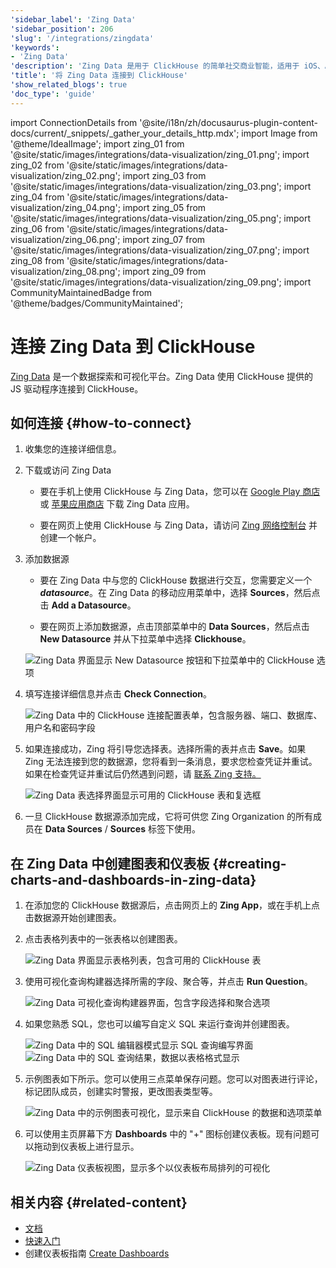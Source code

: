 ```yaml
---
'sidebar_label': 'Zing Data'
'sidebar_position': 206
'slug': '/integrations/zingdata'
'keywords':
- 'Zing Data'
'description': 'Zing Data 是用于 ClickHouse 的简单社交商业智能，适用于 iOS、Android 和网页。'
'title': '将 Zing Data 连接到 ClickHouse'
'show_related_blogs': true
'doc_type': 'guide'
---
```


import ConnectionDetails from '@site/i18n/zh/docusaurus-plugin-content-docs/current/_snippets/_gather_your_details_http.mdx';
import Image from '@theme/IdealImage';
import zing_01 from '@site/static/images/integrations/data-visualization/zing_01.png';
import zing_02 from '@site/static/images/integrations/data-visualization/zing_02.png';
import zing_03 from '@site/static/images/integrations/data-visualization/zing_03.png';
import zing_04 from '@site/static/images/integrations/data-visualization/zing_04.png';
import zing_05 from '@site/static/images/integrations/data-visualization/zing_05.png';
import zing_06 from '@site/static/images/integrations/data-visualization/zing_06.png';
import zing_07 from '@site/static/images/integrations/data-visualization/zing_07.png';
import zing_08 from '@site/static/images/integrations/data-visualization/zing_08.png';
import zing_09 from '@site/static/images/integrations/data-visualization/zing_09.png';
import CommunityMaintainedBadge from '@theme/badges/CommunityMaintained';


# 连接 Zing Data 到 ClickHouse

<CommunityMaintainedBadge/>

<a href="https://www.zingdata.com/" target="_blank">Zing Data</a> 是一个数据探索和可视化平台。Zing Data 使用 ClickHouse 提供的 JS 驱动程序连接到 ClickHouse。

## 如何连接 {#how-to-connect}
1. 收集您的连接详细信息。
<ConnectionDetails />

2. 下载或访问 Zing Data

    * 要在手机上使用 ClickHouse 与 Zing Data，您可以在 [Google Play 商店](https://play.google.com/store/apps/details?id=com.getzingdata.android) 或 [苹果应用商店](https://apps.apple.com/us/app/zing-data-collaborative-bi/id1563294091) 下载 Zing Data 应用。

    * 要在网页上使用 ClickHouse 与 Zing Data，请访问 [Zing 网络控制台](https://console.getzingdata.com/) 并创建一个帐户。

3. 添加数据源

    * 要在 Zing Data 中与您的 ClickHouse 数据进行交互，您需要定义一个 **_datasource_**。在 Zing Data 的移动应用菜单中，选择 **Sources**，然后点击 **Add a Datasource**。

    * 要在网页上添加数据源，点击顶部菜单中的 **Data Sources**，然后点击 **New Datasource** 并从下拉菜单中选择 **Clickhouse**。

    <Image size="md" img={zing_01} alt="Zing Data 界面显示 New Datasource 按钮和下拉菜单中的 ClickHouse 选项" border />
    <br/>

4. 填写连接详细信息并点击 **Check Connection**。

    <Image size="md" img={zing_02} alt="Zing Data 中的 ClickHouse 连接配置表单，包含服务器、端口、数据库、用户名和密码字段" border />
    <br/>

5. 如果连接成功，Zing 将引导您选择表。选择所需的表并点击 **Save**。如果 Zing 无法连接到您的数据源，您将看到一条消息，要求您检查凭证并重试。如果在检查凭证并重试后仍然遇到问题，请 <a id="contact_link" href="mailto:hello@getzingdata.com">联系 Zing 支持。</a>

    <Image size="md" img={zing_03} alt="Zing Data 表选择界面显示可用的 ClickHouse 表和复选框" border />
    <br/>

6. 一旦 ClickHouse 数据源添加完成，它将可供您 Zing Organization 的所有成员在 **Data Sources** / **Sources** 标签下使用。

## 在 Zing Data 中创建图表和仪表板 {#creating-charts-and-dashboards-in-zing-data}

1. 在添加您的 ClickHouse 数据源后，点击网页上的 **Zing App**，或在手机上点击数据源开始创建图表。

2. 点击表格列表中的一张表格以创建图表。

    <Image size="sm" img={zing_04} alt="Zing Data 界面显示表格列表，包含可用的 ClickHouse 表" border />
    <br/>

3. 使用可视化查询构建器选择所需的字段、聚合等，并点击 **Run Question**。

    <Image size="md" img={zing_05} alt="Zing Data 可视化查询构建器界面，包含字段选择和聚合选项" border />
    <br/>

4. 如果您熟悉 SQL，您也可以编写自定义 SQL 来运行查询并创建图表。

    <Image size="md" img={zing_06} alt="Zing Data 中的 SQL 编辑器模式显示 SQL 查询编写界面" border />
    <Image size="md" img={zing_07} alt="Zing Data 中的 SQL 查询结果，数据以表格格式显示" border />

5. 示例图表如下所示。您可以使用三点菜单保存问题。您可以对图表进行评论，标记团队成员，创建实时警报，更改图表类型等。

    <Image size="md" img={zing_08} alt="Zing Data 中的示例图表可视化，显示来自 ClickHouse 的数据和选项菜单" border />
    <br/>

6. 可以使用主页屏幕下方 **Dashboards** 中的 "+" 图标创建仪表板。现有问题可以拖动到仪表板上进行显示。

    <Image size="md" img={zing_09} alt="Zing Data 仪表板视图，显示多个以仪表板布局排列的可视化" border />
    <br/>

## 相关内容 {#related-content}

- [文档](https://docs.getzingdata.com/docs/)
- [快速入门](https://getzingdata.com/quickstart/)
- 创建仪表板指南 [Create Dashboards](https://getzingdata.com/blog/new-feature-create-multi-question-dashboards/)

